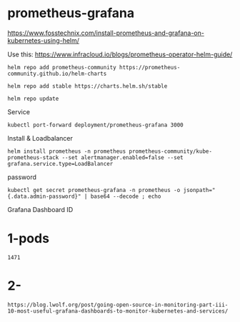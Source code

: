 # prometheus-grafana
https://www.fosstechnix.com/install-prometheus-and-grafana-on-kubernetes-using-helm/


Use this: https://www.infracloud.io/blogs/prometheus-operator-helm-guide/

```
helm repo add prometheus-community https://prometheus-community.github.io/helm-charts
```
```
helm repo add stable https://charts.helm.sh/stable
```

```
helm repo update
```
Service
```
kubectl port-forward deployment/prometheus-grafana 3000
```

Install & Loadbalancer
```
helm install prometheus -n prometheus prometheus-community/kube-prometheus-stack --set alertmanager.enabled=false --set grafana.service.type=LoadBalancer
```
password
```
kubectl get secret prometheus-grafana -n prometheus -o jsonpath="{.data.admin-password}" | base64 --decode ; echo
```

Grafana Dashboard ID
# 1-pods
```
1471
```
# 2- 
```
https://blog.lwolf.org/post/going-open-source-in-monitoring-part-iii-10-most-useful-grafana-dashboards-to-monitor-kubernetes-and-services/
```
